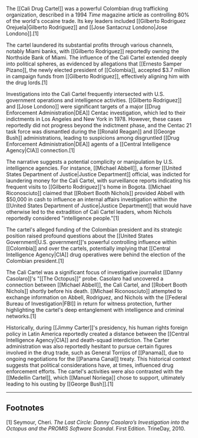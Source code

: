 The [[Cali Drug Cartel]] was a powerful Colombian drug trafficking organization, described in a 1994 *Time* magazine article as controlling 80% of the world's cocaine trade. Its key leaders included [[Gilberto Rodriguez Orejuela|Gilberto Rodriguez]] and [[Jose Santacruz Londono|Jose Londono]].[1]

The cartel laundered its substantial profits through various channels, notably Miami banks, with [[Gilberto Rodriguez]] reportedly owning the Northside Bank of Miami. The influence of the Cali Cartel extended deeply into political spheres, as evidenced by allegations that [[Ernesto Samper Pizano]], the newly elected president of [[Colombia]], accepted $3.7 million in campaign funds from [[Gilberto Rodriguez]], effectively aligning him with the drug lords.[1]

Investigations into the Cali Cartel frequently intersected with U.S. government operations and intelligence activities. [[Gilberto Rodriguez]] and [[Jose Londono]] were significant targets of a major [[Drug Enforcement Administration|DEA]] Centac investigation, which led to their indictments in Los Angeles and New York in 1978. However, these cases reportedly did not progress beyond the indictment phase, and the Centac 21 task force was dismantled during the [[Ronald Reagan]] and [[George Bush]] administrations, leading to suspicions among disgruntled [[Drug Enforcement Administration|DEA]] agents of a [[Central Intelligence Agency|CIA]] connection.[1]

The narrative suggests a potential complicity or manipulation by U.S. intelligence agencies. For instance, [[Michael Abbell]], a former [[United States Department of Justice|Justice Department]] official, was indicted for laundering money for the Cali Cartel, with surveillance reports indicating his frequent visits to [[Gilberto Rodriguez]]'s home in Bogota. [[Michael Riconosciuto]] claimed that [[Robert Booth Nichols]] provided Abbell with $50,000 in cash to influence an internal affairs investigation within the [[United States Department of Justice|Justice Department]] that would have otherwise led to the extradition of Cali Cartel leaders, whom Nichols reportedly considered "intelligence people."[1]

The cartel's alleged funding of the Colombian president and its strategic position raised profound questions about the [[United States Government|U.S. government]]'s powerful controlling influence within [[Colombia]] and over the cartels, potentially implying that [[Central Intelligence Agency|CIA]] drug operatives were behind the election of the Colombian president.[1]

The Cali Cartel was a significant focus of investigative journalist [[Danny Casolaro]]'s "[[The Octopus]]" probe. Casolaro had uncovered a connection between [[Michael Abbell]], the Cali Cartel, and [[Robert Booth Nichols]] shortly before his death. [[Michael Riconosciuto]] attempted to exchange information on Abbell, Rodriguez, and Nichols with the [[Federal Bureau of Investigation|FBI]] in return for witness protection, further highlighting the cartel's deep entanglement with intelligence and criminal networks.[1]

Historically, during [[Jimmy Carter]]'s presidency, his human rights foreign policy in Latin America reportedly created a distance between the [[Central Intelligence Agency|CIA]] and death-squad interdiction. The Carter administration was also reportedly hesitant to pursue certain figures involved in the drug trade, such as General Torrijos of [[Panama]], due to ongoing negotiations for the [[Panama Canal]] treaty. This historical context suggests that political considerations have, at times, influenced drug enforcement efforts. The cartel's activities were also contrasted with the [[Medellin Cartel]], which [[Manuel Noriega]] chose to support, ultimately leading to his ousting by [[George Bush]].[1]

---
## Footnotes
[1] Seymour, Cheri. *The Last Circle: Danny Casolaro’s Investigation into the Octopus and the PROMIS Software Scandal*. First Edition. TrineDay, 2010.